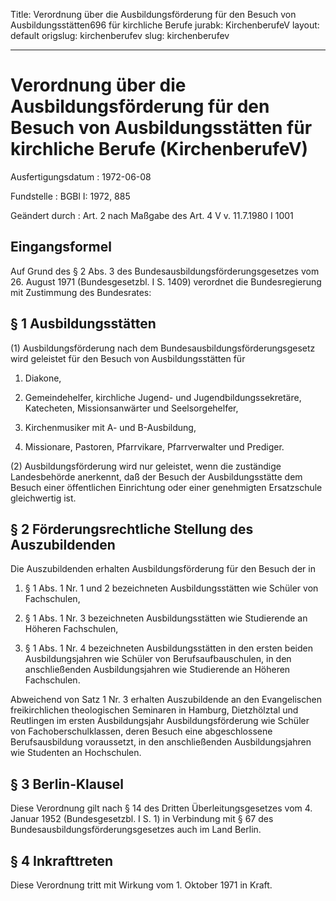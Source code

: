 Title: Verordnung über die Ausbildungsförderung für den Besuch von Ausbildungsstätten696
  für kirchliche Berufe
jurabk: KirchenberufeV
layout: default
origslug: kirchenberufev
slug: kirchenberufev

---

# Verordnung über die Ausbildungsförderung für den Besuch von Ausbildungsstätten für kirchliche Berufe (KirchenberufeV)

Ausfertigungsdatum
:   1972-06-08

Fundstelle
:   BGBl I: 1972, 885

Geändert durch
:   Art. 2 nach Maßgabe des Art. 4 V v. 11.7.1980 I 1001


## Eingangsformel

Auf Grund des § 2 Abs. 3 des Bundesausbildungsförderungsgesetzes vom
26\. August 1971 (Bundesgesetzbl. I S. 1409) verordnet die
Bundesregierung mit Zustimmung des Bundesrates:


## § 1 Ausbildungsstätten

(1) Ausbildungsförderung nach dem Bundesausbildungsförderungsgesetz
wird geleistet für den Besuch von Ausbildungsstätten für

1.  Diakone,


2.  Gemeindehelfer, kirchliche Jugend- und Jugendbildungssekretäre,
    Katecheten, Missionsanwärter und Seelsorgehelfer,


3.  Kirchenmusiker mit A- und B-Ausbildung,


4.  Missionare, Pastoren, Pfarrvikare, Pfarrverwalter und Prediger.




(2) Ausbildungsförderung wird nur geleistet, wenn die zuständige
Landesbehörde anerkennt, daß der Besuch der Ausbildungsstätte dem
Besuch einer öffentlichen Einrichtung oder einer genehmigten
Ersatzschule gleichwertig ist.


## § 2 Förderungsrechtliche Stellung des Auszubildenden

Die Auszubildenden erhalten Ausbildungsförderung für den Besuch der in

1.  § 1 Abs. 1 Nr. 1 und 2 bezeichneten Ausbildungsstätten wie Schüler von
    Fachschulen,


2.  § 1 Abs. 1 Nr. 3 bezeichneten Ausbildungsstätten wie Studierende an
    Höheren Fachschulen,


3.  § 1 Abs. 1 Nr. 4 bezeichneten Ausbildungsstätten in den ersten beiden
    Ausbildungsjahren wie Schüler von Berufsaufbauschulen, in den
    anschließenden Ausbildungsjahren wie Studierende an Höheren
    Fachschulen.



Abweichend von Satz 1 Nr. 3 erhalten Auszubildende an den
Evangelischen freikirchlichen theologischen Seminaren in Hamburg,
Dietzhölztal und Reutlingen im ersten Ausbildungsjahr
Ausbildungsförderung wie Schüler von Fachoberschulklassen, deren
Besuch eine abgeschlossene Berufsausbildung voraussetzt, in den
anschließenden Ausbildungsjahren wie Studenten an Hochschulen.


## § 3 Berlin-Klausel

Diese Verordnung gilt nach § 14 des Dritten Überleitungsgesetzes vom
4\. Januar 1952 (Bundesgesetzbl. I S. 1) in Verbindung mit § 67 des
Bundesausbildungsförderungsgesetzes auch im Land Berlin.


## § 4 Inkrafttreten

Diese Verordnung tritt mit Wirkung vom 1. Oktober 1971 in Kraft.

